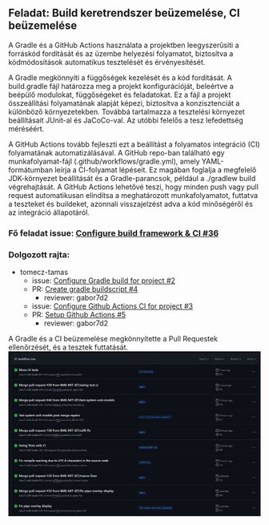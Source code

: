 ## Feladat: Build keretrendszer beüzemelése, CI beüzemelése

A Gradle és a GitHub Actions használata a projektben leegyszerűsíti a forráskód fordítását és az üzembe helyezési folyamatot, biztosítva a kódmódosítások automatikus tesztelését és érvényesítését.

A Gradle megkönnyíti a függőségek kezelését és a kód fordítását. A build.gradle fájl határozza meg a projekt konfigurációját, beleértve a beépülő modulokat, függőségeket és feladatokat. Ez a fájl a projekt összeállítási folyamatának alapját képezi, biztosítva a konzisztenciát a különböző környezetekben. Továbbá tartalmazza a tesztelési környezet beállításait JUnit-al és JaCoCo-val. Az utóbbi felelős a tesz lefedettség méréséért.

A GitHub Actions tovább fejleszti ezt a beállítást a folyamatos integráció (CI) folyamatának automatizálásával. A GitHub repo-ban található egy munkafolyamat-fájl (.github/workflows/gradle.yml), amely YAML-formátumban leírja a CI-folyamat lépéseit. Ez magában foglalja a megfelelő JDK-környezet beállítását és a Gradle-parancsok, például a ./gradlew build végrehajtását. A GitHub Actions lehetővé teszi, hogy minden push vagy pull request automatikusan elindítsa a meghatározott munkafolyamatot, futtatva a teszteket és buildeket, azonnali visszajelzést adva a kód minőségéről és az integráció állapotáról.

### Fő feladat issue: [Configure build framework & CI #36](https://github.com/BME-MIT-IET/iet-hf-2024-macaroni/issues/36)

### Dolgozott rajta:
- tomecz-tamas
  - issue: [Configure Gradle build for project #2](https://github.com/BME-MIT-IET/iet-hf-2024-macaroni/issues/2)
  - PR: [Create gradle buildscript #4](https://github.com/BME-MIT-IET/iet-hf-2024-macaroni/pull/4)
    - reviewer: gabor7d2
  - issue: [Configure Github Actions CI for project #3](https://github.com/BME-MIT-IET/iet-hf-2024-macaroni/issues/3)
  - PR: [Setup Github Actions #5](https://github.com/BME-MIT-IET/iet-hf-2024-macaroni/pull/5)
    - reviewer: gabor7d2

A Gradle és a CI beüzemelése megkönnyítette a Pull Requestek ellenőrzését, és a tesztek futtatását.
![CI Screenshot](screenshots/ci.png)